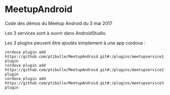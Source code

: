 # MeetupAndroid

Code des démos du Meetup Android du 3 mai 2017

Les 3 services sont à ouvrir dans AndroidStudio.

Les 3 plugins peuvent être ajoutés simplement à une app cordova :
```
cordova plugin add https://github.com/ptibulle/MeetupAndroid.git#:/plugins/meetupservice1-plugin
cordova plugin add https://github.com/ptibulle/MeetupAndroid.git#:/plugins/meetupservice2-plugin
cordova plugin add https://github.com/ptibulle/MeetupAndroid.git#:/plugins/meetupservice3-plugin
```

